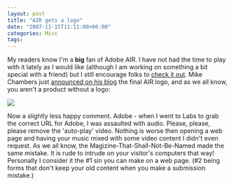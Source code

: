 ```yaml
---
layout: post
title: "AIR gets a logo"
date: "2007-11-15T11:11:00+06:00"
categories: Misc 
tags: 
---
```


My readers know I'm a <b>big</b> fan of Adobe AIR. I have not had the time to play with it lately as I would like (although I am working on something a bit special with a friend) but I still encourage folks to <a href="http://labs.adobe.com/technologies/air/">check it out</a>. Mike Chambers just <a href="http://www.mikechambers.com/blog/2007/11/15/introducing-the-adobe-air-logo/">announced on his blog</a> the final AIR logo, and as we all know, you aren't a product without a logo:


<img src="https://static.raymondcamden.com/images/airlogo.jpg">

Now a slightly less happy comment. Adobe - when I went to Labs to grab the correct URL for Adobe, I was assaulted with audio. Please, please, please remove the 'auto-play' video. Nothing is worse then opening a web page and having your music mixed with some video content I didn't even request. As we all know, the Magizine-That-Shall-Not-Be-Named made the same mistake. It is rude to intrude on your visitor's computers that way! Personally I consider it the #1 sin you can make on a web page. (#2 being forms that don't keep your old content when you make a submission mistake.)